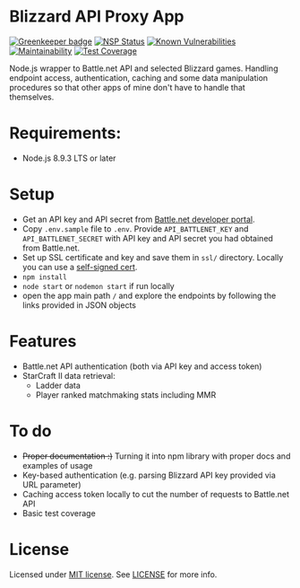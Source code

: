 # Blizzard API Proxy App

[![Greenkeeper badge](https://badges.greenkeeper.io/lwojcik/blizzard-api-proxy.svg)](https://greenkeeper.io/)
[![NSP Status](https://nodesecurity.io/orgs/lwojcik/projects/fb51f653-12f8-49ae-84f5-19fb04820a72/badge)](https://nodesecurity.io/orgs/lwojcik/projects/fb51f653-12f8-49ae-84f5-19fb04820a72)
[![Known Vulnerabilities](https://snyk.io/test/github/lwojcik/blizzard-api-proxy/badge.svg?targetFile=package.json)](https://snyk.io/test/github/lwojcik/blizzard-api-proxy?targetFile=package.json)
[![Maintainability](https://api.codeclimate.com/v1/badges/5cde6dc6400a0b6e13ae/maintainability)](https://codeclimate.com/github/lwojcik/blizzard-api-proxy/maintainability)
[![Test Coverage](https://api.codeclimate.com/v1/badges/5cde6dc6400a0b6e13ae/test_coverage)](https://codeclimate.com/github/lwojcik/blizzard-api-proxy/test_coverage)

Node.js wrapper to Battle.net API and selected Blizzard games. Handling endpoint access, authentication, caching and some data manipulation procedures so that other apps of mine don't have to handle that themselves.

# Requirements:

* Node.js 8.9.3 LTS or later

# Setup

* Get an API key and API secret from [Battle.net developer portal](https://dev.battle.net/).
* Copy `.env.sample` file to `.env`. Provide `API_BATTLENET_KEY` and `API_BATTLENET_SECRET` with API key and API secret you had obtained from Battle.net.
* Set up SSL certificate and key and save them in `ssl/` directory. Locally you can use a [self-signed cert](https://gist.github.com/lwojcik/a513d0cabad380d0b8df74c08431426c).
* `npm install`
* `node start` or `nodemon start` if run locally
* open the app main path `/` and explore the endpoints by following the links provided in JSON objects

# Features

* Battle.net API authentication (both via API key and access token)
* StarCraft II data retrieval:
  * Ladder data
  * Player ranked matchmaking stats including MMR

# To do

* ~~Proper documentation :)~~ Turning it into npm library with proper docs and examples of usage
* Key-based authentication (e.g. parsing Blizzard API key provided via URL parameter)
* Caching access token locally to cut the number of requests to Battle.net API
* Basic test coverage

# License

Licensed under [MIT license](https://github.com/lwojcik/blizzard-api-proxy/blob/master/LICENSE). See [LICENSE](https://github.com/lwojcik/blizzard-api-proxy/blob/master/LICENSE) for more info.
